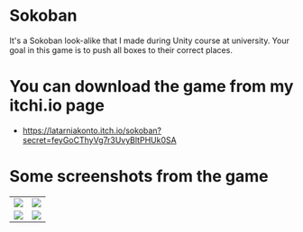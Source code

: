 # Sokoban
It's a Sokoban look-alike that I made during Unity course at university. Your goal in this game is to push all boxes to their correct places.

# You can download the game from my itchi.io page
* https://latarniakonto.itch.io/sokoban?secret=feyGoCThyVg7r3UvyBltPHUk0SA

# Some screenshots from the game


|                          |                          |
---------------------------|---------------------------
![](https://i.imgur.com/w7UfUIJ.png)  |  ![](https://i.imgur.com/ycqmtGV.png)
![](https://i.imgur.com/Wg88yDT.png)  |  ![](https://i.imgur.com/xxwQKs0.png)
